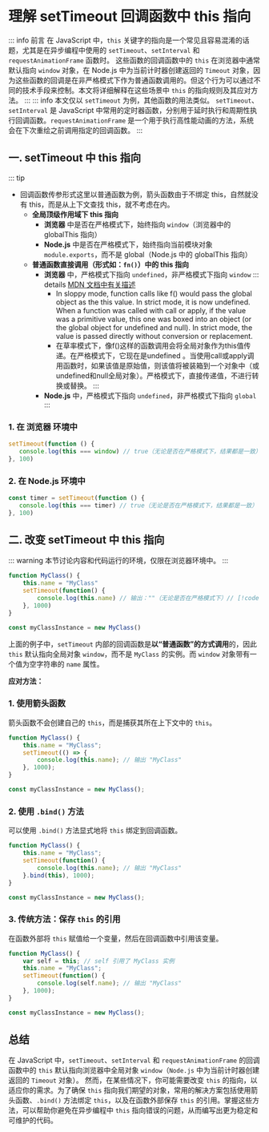 
# 理解 setTimeout 回调函数中 this 指向
::: info 前言
在 JavaScript 中，`this` 关键字的指向是一个常见且容易混淆的话题，尤其是在异步编程中使用的 `setTimeout`、`setInterval` 和 `requestAnimationFrame` 函数时。
这些函数的回调函数中的 `this` 在浏览器中通常默认指向 `window` 对象，在 Node.js 中为当前计时器创建返回的 `Timeout` 对象，因为这些函数的回调是在非严格模式下作为普通函数调用的。但这个行为可以通过不同的技术手段来控制。本文将详细解释在这些场景中 `this` 的指向规则及其应对方法。
:::
::: info 本文仅以 `setTimeout` 为例，其他函数的用法类似。
`setTimeout`、`setInterval` 是 JavaScript 中常用的定时器函数，分别用于延时执行和周期性执行回调函数。`requestAnimationFrame` 是一个用于执行高性能动画的方法，系统会在下次重绘之前调用指定的回调函数。
:::

##  一. setTimeout 中 this 指向
::: tip 
- 回调函数传参形式这里以普通函数为例，箭头函数由于不绑定 this，自然就没有 this，而是从上下文查找 this，就不考虑在内。
  - **全局顶级作用域下 this 指向**
    - **浏览器** 中是否在严格模式下，始终指向 `window`（浏览器中的 globalThis 指向）
    - **Node.js** 中是否在严格模式下，始终指向当前模块对象 `module.exports`，而不是 global（Node.js 中的 globalThis 指向）
  - **普通函数直接调用（形式如：`fn()`）中的 this 指向**
    - **浏览器** 中，严格模式下指向 `undefined`，非严格模式下指向 `window`
    ::: details [MDN 文档中有关描述](https://developer.mozilla.org/en-US/docs/Web/JavaScript/Reference/Strict_mode#this)
      - In sloppy mode, function calls like f() would pass the global object as the this value. In strict mode, it is now undefined. When a function was called with call or apply, if the value was a primitive value, this one was boxed into an object (or the global object for undefined and null). In strict mode, the value is passed directly without conversion or replacement.
      - 在草率模式下，像f()这样的函数调用会将全局对象作为this值传递。在严格模式下，它现在是undefined 。当使用call或apply调用函数时，如果该值是原始值，则该值将被装箱到一个对象中（或undefined和null全局对象）。严格模式下，直接传递值，不进行转换或替换。
    :::
    - **Node.js** 中，严格模式下指向 `undefined`，非严格模式下指向 `global`
  :::


### 1. 在 浏览器 环境中
```javascript
setTimeout(function () {
   console.log(this === window) // true（无论是否在严格模式下，结果都是一致）
}, 100)
```
### 2. 在 Node.js 环境中
```javascript
const timer = setTimeout(function () {
   console.log(this === timer) // true（无论是否在严格模式下，结果都是一致）
}, 100)
```

## 二. 改变 setTimeout 中 this 指向

::: warning 
本节讨论内容和代码运行的环境，仅限在浏览器环境中。
:::

```javascript
function MyClass() {
    this.name = "MyClass"
    setTimeout(function() {
        console.log(this.name) // 输出：""（无论是否在严格模式下）// [!code highlight]
    }, 1000)
}

const myClassInstance = new MyClass()
```

上面的例子中，`setTimeout` 内部的回调函数是**以“普通函数”的方式调用**的，因此 `this` 默认指向全局对象 `window`，而不是 `MyClass` 的实例。而 `window` 对象带有一个值为空字符串的 `name` 属性。

**应对方法：**

### 1. 使用箭头函数
箭头函数不会创建自己的 `this`，而是捕获其所在上下文中的 `this`。

   ```javascript
   function MyClass() {
       this.name = "MyClass";
       setTimeout(() => {
           console.log(this.name); // 输出 "MyClass"
       }, 1000);
   }

   const myClassInstance = new MyClass();
   ```

### 2. 使用 `.bind()` 方法
可以使用 `.bind()` 方法显式地将 `this` 绑定到回调函数。

   ```javascript
   function MyClass() {
       this.name = "MyClass";
       setTimeout(function() {
           console.log(this.name); // 输出 "MyClass"
       }.bind(this), 1000);
   }

   const myClassInstance = new MyClass();
   ```

### 3. 传统方法：保存 `this` 的引用
在函数外部将 `this` 赋值给一个变量，然后在回调函数中引用该变量。

   ```javascript
   function MyClass() {
       var self = this; // self 引用了 MyClass 实例
       this.name = "MyClass";
       setTimeout(function() {
           console.log(self.name); // 输出 "MyClass"
       }, 1000);
   }
   
   const myClassInstance = new MyClass();
   ```

## 总结

在 JavaScript 中，`setTimeout`、`setInterval` 和 `requestAnimationFrame` 的回调函数中的 `this` 默认指向浏览器中全局对象 `window`（`Node.js` 中为当前计时器创建返回的 `Timeout` 对象）。
然而，在某些情况下，你可能需要改变 `this` 的指向，以适应你的需求。为了确保 `this` 指向我们期望的对象，常用的解决方案包括使用箭头函数、`.bind()` 方法绑定 `this`，以及在函数外部保存 `this` 的引用。掌握这些方法，可以帮助你避免在异步编程中 `this` 指向错误的问题，从而编写出更为稳定和可维护的代码。
